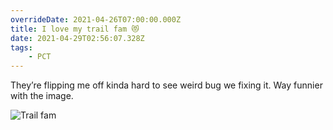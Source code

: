 ```yaml
---
overrideDate: 2021-04-26T07:00:00.000Z
title: I love my trail fam 😻
date: 2021-04-29T02:56:07.328Z
tags: 
    - PCT
---
```

They’re flipping me off kinda hard to see weird bug we fixing it. Way funnier with the image.

![Trail fam](2c7c94cc-2e82-4b89-bc66-7c0bc5d16e50.jpeg "Trail fam")